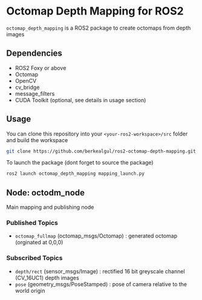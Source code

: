 # Octomap Depth Mapping for ROS2

`octomap_depth_mapping` is a ROS2 package to create octomaps from depth images

## Dependencies

- ROS2 Foxy or above
- Octomap
- OpenCV
- cv_bridge
- message_filters
- CUDA Toolkit (optional, see details in usage section)

## Usage

You can clone this repository into your `<your-ros2-workspace>/src` folder and build the workspace

```bash
git clone https://github.com/berkealgul/ros2-octomap-depth-mapping.git
```
To launch the package (dont forget to source the package)
```bash
ros2 launch octomap_depth_mapping mapping_launch.py
```

## Node: octodm_node

Main mapping and publishing node

### Published Topics

* `octomap_fullmap` (octomap_msgs/Octomap) : generated octomap (orginated at 0,0,0)

### Subscribed Topics 

* `depth/rect` (sensor_msgs/Image)   : rectified 16 bit greyscale channel (CV_16UC1) depth images 
* `pose` (geometry_msgs/PoseStamped) : pose of camera relative to the world origin



